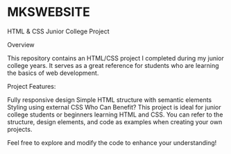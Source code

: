 # MKSWEBSITE

HTML & CSS Junior College Project

Overview

This repository contains an HTML/CSS project I completed during my junior college years. It serves as a great reference for students who are learning the basics of web development.

Project Features:

Fully responsive design
Simple HTML structure with semantic elements
Styling using external CSS
Who Can Benefit? This project is ideal for junior college students or beginners learning HTML and CSS. You can refer to the structure, design elements, and code as examples when creating your own projects.

Feel free to explore and modify the code to enhance your understanding!
